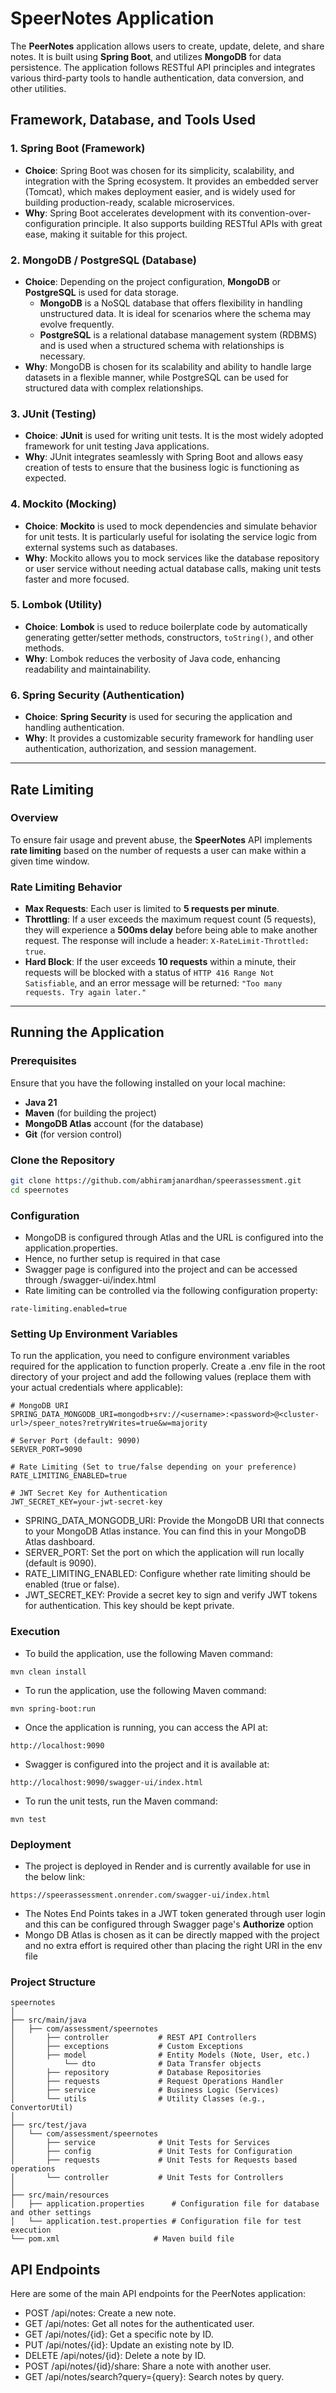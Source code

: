 # SpeerNotes Application

The **PeerNotes** application allows users to create, update, delete, and share notes. It is built using **Spring Boot**, and utilizes **MongoDB** for data persistence. The application follows RESTful API principles and integrates various third-party tools to handle authentication, data conversion, and other utilities.

## Framework, Database, and Tools Used

### 1. **Spring Boot (Framework)**
- **Choice**: Spring Boot was chosen for its simplicity, scalability, and integration with the Spring ecosystem. It provides an embedded server (Tomcat), which makes deployment easier, and is widely used for building production-ready, scalable microservices.
- **Why**: Spring Boot accelerates development with its convention-over-configuration principle. It also supports building RESTful APIs with great ease, making it suitable for this project.

### 2. **MongoDB / PostgreSQL (Database)**
- **Choice**: Depending on the project configuration, **MongoDB** or **PostgreSQL** is used for data storage.
    - **MongoDB** is a NoSQL database that offers flexibility in handling unstructured data. It is ideal for scenarios where the schema may evolve frequently.
    - **PostgreSQL** is a relational database management system (RDBMS) and is used when a structured schema with relationships is necessary.
- **Why**: MongoDB is chosen for its scalability and ability to handle large datasets in a flexible manner, while PostgreSQL can be used for structured data with complex relationships.

### 3. **JUnit (Testing)**
- **Choice**: **JUnit** is used for writing unit tests. It is the most widely adopted framework for unit testing Java applications.
- **Why**: JUnit integrates seamlessly with Spring Boot and allows easy creation of tests to ensure that the business logic is functioning as expected.

### 4. **Mockito (Mocking)**
- **Choice**: **Mockito** is used to mock dependencies and simulate behavior for unit tests. It is particularly useful for isolating the service logic from external systems such as databases.
- **Why**: Mockito allows you to mock services like the database repository or user service without needing actual database calls, making unit tests faster and more focused.

### 5. **Lombok (Utility)**
- **Choice**: **Lombok** is used to reduce boilerplate code by automatically generating getter/setter methods, constructors, `toString()`, and other methods.
- **Why**: Lombok reduces the verbosity of Java code, enhancing readability and maintainability.

### 6. **Spring Security (Authentication)**
- **Choice**: **Spring Security** is used for securing the application and handling authentication.
- **Why**: It provides a customizable security framework for handling user authentication, authorization, and session management.

---

## Rate Limiting

### Overview
To ensure fair usage and prevent abuse, the **SpeerNotes** API implements **rate limiting** based on the number of requests a user can make within a given time window.

### Rate Limiting Behavior
- **Max Requests**: Each user is limited to **5 requests per minute**.
- **Throttling**: If a user exceeds the maximum request count (5 requests), they will experience a **500ms delay** before being able to make another request. The response will include a header: `X-RateLimit-Throttled: true`.
- **Hard Block**: If the user exceeds **10 requests** within a minute, their requests will be blocked with a status of `HTTP 416 Range Not Satisfiable`, and an error message will be returned: `"Too many requests. Try again later."`

---

## Running the Application

### Prerequisites
Ensure that you have the following installed on your local machine:
- **Java 21**
- **Maven** (for building the project)
- **MongoDB Atlas** account (for the database)
- **Git** (for version control)

### Clone the Repository
```bash
git clone https://github.com/abhiramjanardhan/speerassessment.git
cd speernotes
```

### Configuration

- MongoDB is configured through Atlas and the URL is configured into the application.properties.
- Hence, no further setup is required in that case
- Swagger page is configured into the project and can be accessed through /swagger-ui/index.html
- Rate limiting can be controlled via the following configuration property:
```properties
rate-limiting.enabled=true
```
### Setting Up Environment Variables

To run the application, you need to configure environment variables required for the application to function properly. Create a .env file in the root directory of your project and add the following values (replace them with your actual credentials where applicable):

```agsl
# MongoDB URI
SPRING_DATA_MONGODB_URI=mongodb+srv://<username>:<password>@<cluster-url>/speer_notes?retryWrites=true&w=majority

# Server Port (default: 9090)
SERVER_PORT=9090

# Rate Limiting (Set to true/false depending on your preference)
RATE_LIMITING_ENABLED=true

# JWT Secret Key for Authentication
JWT_SECRET_KEY=your-jwt-secret-key
```

- SPRING_DATA_MONGODB_URI: Provide the MongoDB URI that connects to your MongoDB Atlas instance. You can find this in your MongoDB Atlas dashboard.
- SERVER_PORT: Set the port on which the application will run locally (default is 9090).
- RATE_LIMITING_ENABLED: Configure whether rate limiting should be enabled (true or false).
- JWT_SECRET_KEY: Provide a secret key to sign and verify JWT tokens for authentication. This key should be kept private.

### Execution

- To build the application, use the following Maven command:
```agsl
mvn clean install
```
- To run the application, use the following Maven command:
```agsl
mvn spring-boot:run
```
- Once the application is running, you can access the API at:
```
http://localhost:9090
```
- Swagger is configured into the project and it is available at:
```agsl
http://localhost:9090/swagger-ui/index.html
```
- To run the unit tests, run the Maven command:
```agsl
mvn test
```

### Deployment

- The project is deployed in Render and is currently available for use in the below link:
```agsl
https://speerassessment.onrender.com/swagger-ui/index.html
```
- The Notes End Points takes in a JWT token generated through user login and this can be configured through Swagger page's **Authorize** option
- Mongo DB Atlas is chosen as it can be directly mapped with the project and no extra effort is required other than placing the right URI in the env file

### Project Structure

```agsl
speernotes
│
├── src/main/java
│   ├── com/assessment/speernotes
│       ├── controller           # REST API Controllers
│       ├── exceptions           # Custom Exceptions
│       ├── model                # Entity Models (Note, User, etc.)
│           └── dto              # Data Transfer objects 
│       ├── repository           # Database Repositories
│       ├── requests             # Request Operations Handler
│       ├── service              # Business Logic (Services)
│       └── utils                # Utility Classes (e.g., ConvertorUtil)
│
├── src/test/java
│   └── com/assessment/speernotes
│       ├── service              # Unit Tests for Services
│       ├── config               # Unit Tests for Configuration
│       ├── requests             # Unit Tests for Requests based operations
│       └── controller           # Unit Tests for Controllers
│
├── src/main/resources
│   ├── application.properties      # Configuration file for database and other settings
│   └── application.test.properties # Configuration file for test execution
└── pom.xml                     # Maven build file
```

## API Endpoints

Here are some of the main API endpoints for the PeerNotes application:

- POST /api/notes: Create a new note.
- GET /api/notes: Get all notes for the authenticated user.
- GET /api/notes/{id}: Get a specific note by ID.
- PUT /api/notes/{id}: Update an existing note by ID.
- DELETE /api/notes/{id}: Delete a note by ID.
- POST /api/notes/{id}/share: Share a note with another user.
- GET /api/notes/search?query={query}: Search notes by query.